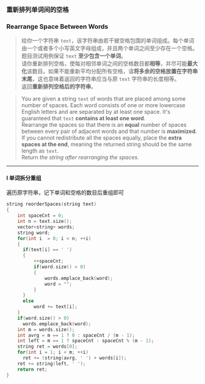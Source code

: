 ### 重新排列单词间的空格
### Rearrange Space Between Words

> 给你一个字符串 `text`，该字符串由若干被空格包围的单词组成。每个单词由一个或者多个小写英文字母组成，并且两个单词之间至少存在一个空格。题目测试用例保证 `text` **至少包含一个单词**。  
> 请你重新排列空格，使每对相邻单词之间的空格数目都**相等**，并尽可能**最大化**该数目。如果不能重新平均分配所有空格，请**将多余的空格放置在字符串末尾**，这也意味着返回的字符串应当与原 `text` 字符串的长度相等。  
> 返回**重新排列空格后的字符串**。  

> You are given a string `text` of words that are placed among some number of spaces. Each word consists of one or more lowercase English letters and are separated by at least one space. It's guaranteed that `text` **contains at least one word**.  
> Rearrange the spaces so that there is an **equal** number of spaces between every pair of adjacent words and that number is **maximized**. If you cannot redistribute all the spaces equally, place the **extra spaces at the end**, meaning the returned string should be the same length as `text`.  
> Return *the string after rearranging the spaces*.  

----------

#### I 单词拆分重组

遍历原字符串，记下单词和空格的数目后重组即可  

```cpp
string reorderSpaces(string text) 
{
    int spaceCnt = 0;
    int n = text.size();
    vector<string> words;
    string word;
    for(int i  = 0; i < n; ++i)
    {
      if(text[i] == ' ')
      {
          ++spaceCnt;
          if(word.size() > 0)
          {
              words.emplace_back(word);
              word = "";
          }
      }
      else
          word += text[i];
    }
    if(word.size() > 0)
      words.emplace_back(word);
    int m = words.size();
    int avrg = m == 1 ? 0 : spaceCnt / (m - 1);
    int left = m == 1 ? spaceCnt : spaceCnt % (m - 1);
    string ret = words[0];
    for(int i = 1; i < m; ++i)
      ret += (string(avrg, ' ') + words[i]);
    ret += string(left, ' ');
    return ret;
}
```
